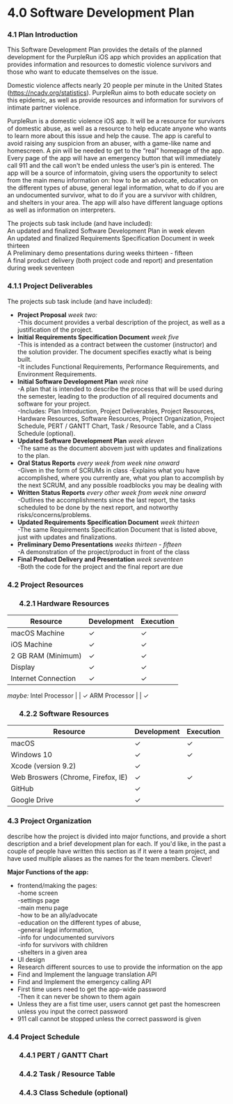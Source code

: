 # 4.0 Software Development Plan
  
### 4.1   Plan Introduction  
This Software Development Plan provides the details of the planned development for the PurpleRun iOS app which provides an application that provides information and resources to domestic violence survivors and those who want to educate themselves on the issue.  
  
Domestic violence affects nearly 20 people per minute in the United States (https://ncadv.org/statistics). PurpleRun aims to both educate society on this epidemic, as well as provide resources and information for survivors of intimate partner violence.  
  
PurpleRun is a domestic violence iOS app. It will be a resource for survivors of domestic abuse, as well as a resource to help educate anyone who wants to learn more about this issue and help the cause. The app is careful to avoid raising any suspicion from an abuser, with a game-like name and homescreen. A pin will be needed to get to the “real” homepage of the app. Every page of the app will have an emergency button that will immediately call 911 and the call won't be ended unless the user’s pin is entered. The app will be a source of informatoin, giving users the opportunity to select from the main menu information on: how to be an advocate, education on the different types of abuse, general legal information, what to do if you are an undocumented survivor, what to do if you are a survivor with children, and shelters in your area. The app will also have different language options as well as information on interpreters.   
  
The projects sub task include (and have included):  
An updated and finalized Software Development Plan in week eleven  
An updated and finalized Requirements Specification Document in week thirteen  
A Preliminary demo presentations during weeks thirteen - fifteen  
A final product delivery (both project code and report) and presentation during week seventeen  
### 4.1.1 Project Deliverables  
The projects sub task include (and have included):  
* **Project Proposal** *week two:*  
    -This document provides a verbal description of the project, as well as a justification of the project. 
* **Initial Requirements Specification Document** *week five*  
    -This is intended as a contract between the customer (instructor) and the solution provider. The document specifies exactly what is being built.   
    -It includes Functional Requirements, Performance Requirements, and Environment Requirements.    
* **Initial Software Development Plan** *week nine*  
    -A plan that is intended to describe the process that will be used during the semester, leading to the production of all required documents and software for your project.  
    -Includes: Plan Introduction, Project Deliverables, Project Resources, Hardware Resources, Software Resources, Project Organization, Project Schedule, PERT / GANTT Chart, Task / Resource Table, and a Class Schedule (optional).
* **Updated Software Development Plan** *week eleven*  
    -The same as the document abovem just with updates and finalizations to the plan. 
* **Oral Status Reports** *every week from week nine onward*  
    -Given in the form of SCRUMs in class
    -Explains what you have accomplished, where you currently are, what you plan to accomplish by the next SCRUM, and any possible roadblocks you may be dealing with 
* **Written Status Reports** *every other week from week nine onward*  
    -Outlines the accomplishments since the last report, the tasks scheduled to be done by the next report, and notworthy risks/concerns/problems. 
* **Updated Requirements Specification Document** *week thirteen*  
    -The same Requirements Specification Document that is listed above, just with updates and finalizations. 
* **Preliminary Demo Presentations** *weeks thirteen - fifteen*  
    -A demonstration of the project/product in front of the class 
* **Final Product Delivery and Presentation** *week seventeen*  
    -Both the code for the project and the final report are due  
   
### 4.2   Project Resources  
### &nbsp;&nbsp;&nbsp;&nbsp;&nbsp;&nbsp; 4.2.1 Hardware Resources  
  Resource               | Development   | Execution
  ------------------     | ------------- | -----------
  macOS Machine          | ✓             | ✓
  iOS Machine            | ✓             | ✓
  2 GB RAM (Minimum)     | ✓             | ✓
  Display                | ✓             | ✓
  Internet Connection    | ✓             | ✓
 *maybe:*
  Intel Processor        |               | ✓
  ARM Processor          |               | ✓

### &nbsp;&nbsp;&nbsp;&nbsp;&nbsp;&nbsp; 4.2.2 Software Resources  
  Resource                                 | Development   | Execution
  ---------------------------------------- | ------------- | ---------
  macOS                                    | ✓             | ✓
  Windows 10                               | ✓             | ✓
  Xcode (version 9.2)                      | ✓             |  
  Web Broswers (Chrome, Firefox, IE)       | ✓             | ✓
  GitHub                                   | ✓             |
  Google Drive                             | ✓             |


### 4.3   Project Organization  
describe how the project is divided into major functions, and provide a short description and a brief development plan for each. If you'd like, in the past a couple of people have written this section as if it were a team project, and have used multiple aliases as the names for the team members. Clever!  

**Major Functions of the app:**    
* frontend/making the pages:  
    -home screen  
    -settings page  
    -main menu page  
    -how to be an ally/advocate  
    -education on the different types of abuse,  
    -general legal information,  
    -info for undocumented survivors  
    -info for survivors with children  
    -shelters in a given area  
* UI design  
* Research different sources to use to provide the information on the app  
* Find and Implement the language translation API  
* Find and Implement the emergency calling API  
* First time users need to get the app-wide password  
    -Then it can never be shown to them again  
* Unless they are a fist time user, users cannot get past the homescreen unless you input the correct password  
* 911 call cannot be stopped unless the correct password is given 

### 4.4   Project Schedule  
### &nbsp;&nbsp;&nbsp;&nbsp;&nbsp;&nbsp; 4.4.1 PERT / GANTT Chart  
### &nbsp;&nbsp;&nbsp;&nbsp;&nbsp;&nbsp; 4.4.2 Task / Resource Table  
### &nbsp;&nbsp;&nbsp;&nbsp;&nbsp;&nbsp; 4.4.3 Class Schedule (optional)
